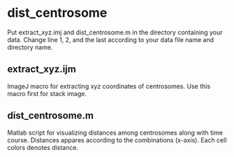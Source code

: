 # dist_centrosome

Put extract_xyz.imj and dist_centrosome.m in the directory containing your data.
Change line 1, 2, and the last according to your data file name and directory name.

## extract_xyz.ijm

ImageJ macro for extracting xyz coordinates of centrosomes.
Use this macro first for stack image.



 ## dist_centrosome.m

Matlab script for visualizing distances among centrosomes along with time course.
Distances appares according to the combinations (x-axis).
Each cell colors denotes distance.



